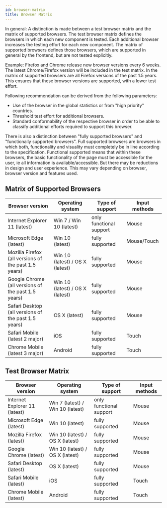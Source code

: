 ```yaml
---
id: browser-matrix
title: Browser Matrix
---
```


In general: A distinction is made between a test browser matrix and the matrix of supported browsers.
The test browser matrix defines the browsers in which each new component is tested. Each additional browser increases the testing effort for each new component. The matrix of supported browsers defines those browsers, which are supported in general by the frontend, but are not tested explicitly.

Example: Firefox and Chrome release new browser versions every 6 weeks. The latest Chrome/Firefox version will be included in the test matrix. In the matrix of supported browsers are all Firefox versions of the past 1.5 years.
This ensures that these browser versions are supported, with a lower test effort.

Following recommendation can be derived from the following parameters:
* Use of the browser in the global statistics or from "high priority" countries.
* Threshold test effort for additional browsers.
* Standard conformability of the respective browser in order to be able to classify additional efforts required to support this browser.

There is also a distinction between "fully supported browsers" and "functionally supported browsers". Full supported browsers are browsers in which both, functionality and visuality must completely be in line according to the specification. Functional supported means that within these browsers, the basic functionality of the page must be accessible for the user, ie all information is available/accessible. But there may be reductions in design and user experience. This may vary depending on browser, browser version and features used.

## Matrix of Supported Browsers

|Browser version|Operating system|Type of support|Input methods|
|--- |--- |--- |--- |
|Internet Explorer 11 (latest)|Win 7 / Win 10 (latest)|only functional support|Mouse|
|Microsoft Edge (latest)|Win 10 (latest)|fully supported|Mouse/Touch|
|Mozilla Firefox (all versions of the past 1.5 years)|Win 10 (latest) / OS X (latest)|fully supported|Mouse|
|Google Chrome (all versions of the past 1.5 years)|Win 10 (latest) / OS X (latest)|fully supported|Mouse|
|Safari Desktop (all versions of the past 1.5 years)|OS X (latest)|fully supported|Mouse|
|Safari Mobile (latest 2 major)|iOS|fully supported|Touch|
|Chrome Mobile (latest 3 major)|Android|fully supported|Touch|

## Test Browser Matrix

|Browser version|Operating system|Type of support|Input methods|
|--- |--- |--- |--- |
|Internet Explorer 11 (latest)|Win 7 (latest) / Win 10 (latest)|only functional support|Mouse|
|Microsoft Edge (latest)|Win 10 (latest)|fully supported|Mouse|
|Mozilla Firefox (latest)|Win 10 (latest) / OS X (latest)|fully supported|Mouse|
|Google Chrome (latest)|Win 10 (latest) / OS X (latest)|fully supported|Mouse|
|Safari Desktop (latest)|OS X (latest)|fully supported|Mouse|
|Safari Mobile (latest)|iOS|fully supported|Touch|
|Chrome Mobile (latest)|Android|fully supported|Touch|